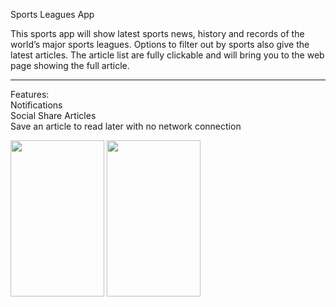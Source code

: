 Sports Leagues App 

This sports app will show latest sports news, history and records of the world’s major sports leagues.
Options to filter out by sports also give the latest articles. 
The article list are fully clickable and will bring you to the web page showing the full article.
_________________________________________________________________________________________________________________________________________
Features:
<br>Notifications
<br>Social Share Articles
<br>Save an article to read later with no network connection

<html>
<body>
<p>
<img src="http://i.imgur.com/53p37cU.png" width = "150" height = "250">
<img src="http://i.imgur.com/c6AHuOP.png" width = "150" height = "250">
</p>
</body>
</html>


